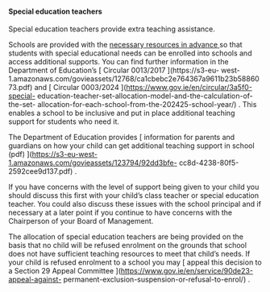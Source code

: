 ####  Special education teachers

Special education teachers provide extra teaching assistance.

Schools are provided with the [ necessary resources in advance
](https://assets.gov.ie/86912/18cab177-e903-44da-8648-fdfe1cf59f02.pdf) so
that students with special educational needs can be enrolled into schools and
access additional supports. You can find further information in the Department
of Education’s [ Circular 0013/2017 ](https://s3-eu-
west-1.amazonaws.com/govieassets/12768/ca1cbebc2e764367a9611b23b5886073.pdf)
and [ Circular 0003/2024 ](https://www.gov.ie/en/circular/3a5f0-special-
education-teacher-set-allocation-model-and-the-calculation-of-the-set-
allocation-for-each-school-from-the-202425-school-year/) . This enables a
school to be inclusive and put in place additional teaching support for
students who need it.

The Department of Education provides [ information for parents and guardians
on how your child can get additional teaching support in school (pdf)
](https://s3-eu-west-1.amazonaws.com/govieassets/123794/92dd3bfe-
cc8d-4238-80f5-2592cee9d137.pdf) .

If you have concerns with the level of support being given to your child you
should discuss this first with your child’s class teacher or special education
teacher. You could also discuss these issues with the school principal and if
necessary at a later point if you continue to have concerns with the
Chairperson of your Board of Management.

The allocation of special education teachers are being provided on the basis
that no child will be refused enrolment on the grounds that school does not
have sufficient teaching resources to meet that child’s needs. If your child
is refused enrolment to a school you may [ appeal this decision to a Section
29 Appeal Committee ](https://www.gov.ie/en/service/90de23-appeal-against-
permanent-exclusion-suspension-or-refusal-to-enrol/) .
